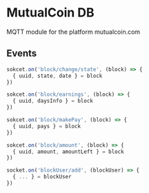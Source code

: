 # MutualCoin DB

MQTT module for the platform mutualcoin.com

## Events

``` js
sokcet.on('block/change/state', (block) => {
  { uuid, state, date } = block
})

sokcet.on('block/earnings', (block) => {
  { uuid, daysInfo } = block
})

sokcet.on('block/makePay', (block) => {
  { uuid, pays } = block
})

sokcet.on('block/amount', (block) => {
  { uuid, amount, amountLeft } = block
})

socket.on('blockUser/add', (blockUser) => {
  { ... } = blockUser
})

```